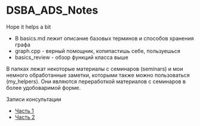 # DSBA_ADS_Notes
Hope it helps a bit

- В basics.md лежит описание базовых терминов и способов хранения графа
- graph.cpp - верный помощник, копипастишь себе, пользуешься
- basics_review - обзор функций класса выше

В папках лежат некоторые материалы с семинаров (seminars) и мои немного обработанные заметки, которыми также можно пользоваться (my_helpers). Они являются переработкой материалов с семинаров в более удобоваримой форме.

Записи консультации
- [Часть 1](https://disk.yandex.ru/i/iGm85fjahLudAA) 
- [Часть 2](https://disk.yandex.ru/i/C4XB4fRL_waf_A)
